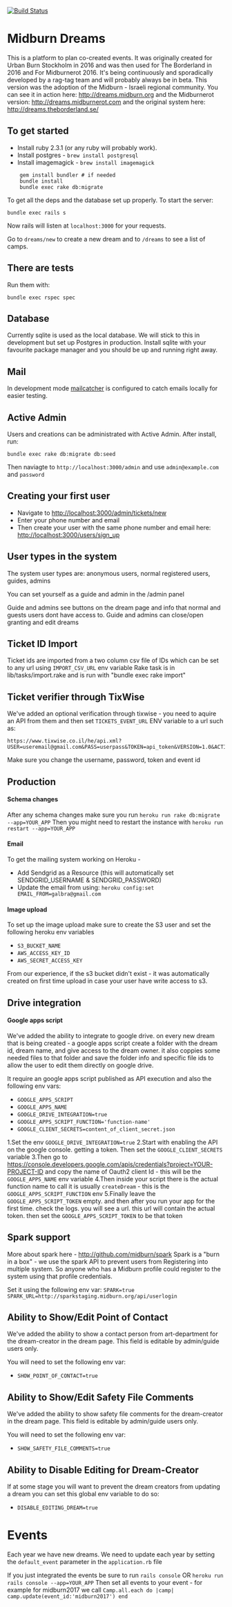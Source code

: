 [![Build Status](https://travis-ci.org/Midburn/Dreams.svg?branch=master)](https://travis-ci.org/Midburn/Dreams)

# Midburn Dreams

This is a platform to plan co-created events. It was originally created for Urban Burn Stockholm in 2016 and was then used for The Borderland in 2016 and For Midburnerot 2016. It's being continuously and sporadically developed by a rag-tag team and will probably always be in beta. This version was the adoption of the Midburn - Israeli regional community. You can see it in action here: 
http://dreams.midburn.org
and the Midburnerot version:
http://dreams.midburnerot.com
and the original system here:
http://dreams.theborderland.se/

## To get started

* Install ruby 2.3.1 (or any ruby will probably work).
* Install postgres - `brew install postgresql`
* Install imagemagick - `brew install imagemagick`
```
    gem install bundler # if needed
    bundle install
    bundle exec rake db:migrate
```
To get all the deps and the database set up properly. To start the server:

    bundle exec rails s

Now rails will listen at `localhost:3000` for your requests.

Go to `dreams/new` to create a new dream and to `/dreams` to see a list of camps.

## There are tests

Run them with:

    bundle exec rspec spec

## Database

Currently sqlite is used as the local database. We will stick to this in development but set up
Postgres in production. Install sqlite with your favourite package manager and you should
be up and running right away.

## Mail

In development mode [mailcatcher](http://mailcatcher.me/) is configured to catch emails
locally for easier testing.

## Active Admin
Users and creations can be administrated with Active Admin. 
After install, run:
```
bundle exec rake db:migrate db:seed
```
Then naviagte to `http://localhost:3000/admin`
and use `admin@example.com` and `password`

## Creating your first user
* Navigate to [http://localhost:3000/admin/tickets/new](http://localhost:3000/admin/tickets/new)
* Enter your phone number and email
* Then create your user with the same phone number and email here: [http://localhost:3000/users/sign_up](http://localhost:3000/users/sign_up)

## User types in the system
The system user types are: anonymous users, normal registered users, guides, admins

You can set yourself as a guide and admin in the /admin panel

Guide and admins see buttons on the dream page and info that normal and guests users dont have access to.
Guide and admins can close/open granting and edit dreams

## Ticket ID Import

Ticket ids are imported from a two column csv file of IDs which can be set to any url using `IMPORT_CSV_URL` env variable
Rake task is in lib/tasks/import.rake and is run with "bundle exec rake import"

## Ticket verifier through TixWise

We've added an optional verification through tixwise - you need to aquire an API from them and then set `TICKETS_EVENT_URL` ENV variable to a url such as:
```
https://www.tixwise.co.il/he/api.xml?USER=useremail@gmail.com&PASS=userpass&TOKEN=api_token&VERSION=1.0&ACTION=event_listPurchases&id=event_id
```
Make sure you change the username, password, token and event id

## Production

#### Schema changes
After any schema changes make sure you run
`heroku run rake db:migrate --app=YOUR_APP`
Then you might need to restart the instance with
`heroku run restart --app=YOUR_APP`

#### Email
To get the mailing system working on Heroku -
* Add Sendgrid as a Resource (this will automatically set SENDGRID_USERNAME & SENDGRID_PASSWORD)
* Update the email from using:
`heroku config:set EMAIL_FROM=galbra@gmail.com`

#### Image upload
To set up the image upload make sure to create the S3 user and set the following heroku env variables
* `S3_BUCKET_NAME`
* `AWS_ACCESS_KEY_ID`
* `AWS_SECRET_ACCESS_KEY`

From our experience, if the s3 bucket didn't exist - it was automatically created on first time upload in case your user have write access to s3.

## Drive integration

#### Google apps script
We've added the ability to integrate to google drive.
on every new dream that is being created - a google apps script create a folder with the dream id, dream name, and give access to the dream owner. it also coppies some needed files to that folder and save the folder info and specific file ids to allow the user to edit them directly on google drive.

It require an google apps script published as API execution
and also the following env vars:
* `GOOGLE_APPS_SCRIPT`
* `GOOGLE_APPS_NAME`
* `GOOGLE_DRIVE_INTEGRATION=true`
* `GOOGLE_APPS_SCRIPT_FUNCTION='function-name'`
* `GOOGLE_CLIENT_SECRETS=content_of_client_secret.json`

1.Set the env `GOOGLE_DRIVE_INTEGRATION=true`
2.Start with enabling the API on the google console. getting a token.
Then set the `GOOGLE_CLIENT_SECRETS` variable
3.Then go to https://console.developers.google.com/apis/credentials?project=YOUR-PROJECT-ID
and copy the name of Oauth2 client Id - this will be the `GOOGLE_APPS_NAME` env variable
4.Then inside your script there is the actual function name to call it is usually `createDream` - this is the `GOOGLE_APPS_SCRIPT_FUNCTION` env
5.Finally leave the `GOOGLE_APPS_SCRIPT_TOKEN` empty. and then after you run your app for the first time. check the logs. you will see a url. this url will contain the actual token. then set the `GOOGLE_APPS_SCRIPT_TOKEN` to be that token

## Spark support
More about spark here - http://github.com/midburn/spark
Spark is a "burn in a box" - we use the spark API to prevent users from Registering into multiple system.
So anyone who has a Midburn profile could register to the system using that profile credentials.

Set it using the following env var:
`SPARK=true`
`SPARK_URL=http://sparkstaging.midburn.org/api/userlogin`


## Ability to Show/Edit Point of Contact
We've added the ability to show a contact person from art-department for the dream-creator in the dream page. This field is editable by admin/guide users only.

You will need to set the following env var:
* `SHOW_POINT_OF_CONTACT=true`

## Ability to Show/Edit Safety File Comments
We've added the ability to show safety file comments for the dream-creator in the dream page. This field is editable by admin/guide users only.

You will need to set the following env var:
* `SHOW_SAFETY_FILE_COMMENTS=true`

## Ability to Disable Editing for Dream-Creator
If at some stage you will want to prevent the dream creators from updating a dream you can set this global env variable to do so:
* `DISABLE_EDITING_DREAM=true`

# Events
Each year we have new dreams.
We need to update each year by setting the `default_event` parameter in the `application.rb` file

If you just integrated the events be sure to run
`rails console`
OR
`heroku run rails console --app=YOUR_APP`
Then set all events to your event - for example for midburn2017 we call
`Camp.all.each do |camp| camp.update(event_id:'midburn2017') end`